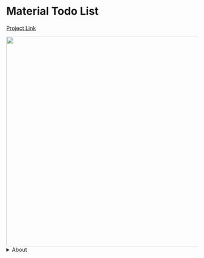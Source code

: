 # Material Todo List

[Project Link](https://fecapark.github.io/material-form/)

<img src="https://github.com/fecapark/material-form/assets/101973955/eae7028e-cbaa-4d54-b948-591b44fe8060" width="550px">

<details>
<summary>About</summary>
 
### Stack history

- `Flux Pattern` & `Pub/Sub Pattern` for vanila component
- Use `Vite`
- Use `Typescript`
- Use `SCSS`
- Use `Jest`
- Use SPA Router with vanila js(ts)

## How to write a Component?

```ts
import Component from "{{Component-Path}}";

class ComponentExample extends Component {
  constructor() {
    // 1. Set tagName, id, classNames.
    super({
      tagName: "div",
      id: "this-is-id",
      classNames: ["example", "class"],
    });

    // 2. Set component states (access by this.store).
    // When this.store.setDefaultState triggers, this.render method will not be called.
    this.store.setDefaultState("my-number", 0);
    this.store.setAction(
      "increaseNumber",
      ({ state }: { state: StoreType.State }): StoreType.State => {
        return { "my-number": state["my-number"] + 1 };
      }
    );

    // 3. Call render method.
    this.render();
  }

  render() {
    // You can get current state value from this.store member.
    const currentNumber = this.store.getState("dummy-number");

    // Set innerHTML to render component.
    this.container.innerHTML = `
      <span class="dummy-text">main: ${currentNumber}</span>
      <button class="dummy-button">click!</button>
    `;

    // Write some logic for state changes or routers.
    const button: HTMLButtonElement = this.container.querySelector("button")!;
    button.addEventListener("click", () => {
      this.store.dispatch("increaseNumber", {});
    });
  }
}
```

## How to write some Routers inside of a component?

```ts
class RouterComponent extends Component {
  constructor() {
    // Write component constructor.
    super({ classNames: ["router-wrapper"] });

    this.render();
  }

  render() {
    // Set innerHTML for component rendering.
    // You MUST BE SET 'anchor' tag to use Router.
    // Also, set href attribute and value as hash path into it.
    this.container.innerHTML = `
      <a class="route" href="#signin">Go sign in -></a>
    `;

    // Use Router class for routing.
    new Router(this.container.querySelector(".route")!);
  }
}
```

</details>
